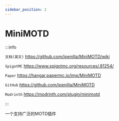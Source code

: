 ```yaml
---
sidebar_position: 2
---
```


# MiniMOTD

:::info

`文档(英文)` https://github.com/jpenilla/MiniMOTD/wiki

`SpigotMC` https://www.spigotmc.org/resources/.81254/

`Paper` https://hangar.papermc.io/jmp/MiniMOTD

`GitHub` https://github.com/jpenilla/MiniMOTD

`Modrinth` https://modrinth.com/plugin/minimotd

:::

一个支持广泛的MOTD插件